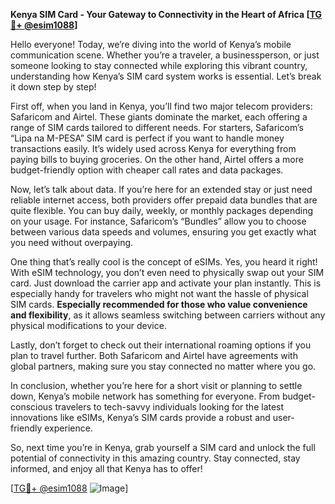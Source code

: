 **Kenya SIM Card - Your Gateway to Connectivity in the Heart of Africa [[TG💪+ @esim1088](https://t.me/s/esim1088)]**

Hello everyone! Today, we’re diving into the world of Kenya’s mobile communication scene. Whether you’re a traveler, a businessperson, or just someone looking to stay connected while exploring this vibrant country, understanding how Kenya’s SIM card system works is essential. Let’s break it down step by step!

First off, when you land in Kenya, you’ll find two major telecom providers: Safaricom and Airtel. These giants dominate the market, each offering a range of SIM cards tailored to different needs. For starters, Safaricom’s “Lipa na M-PESA” SIM card is perfect if you want to handle money transactions easily. It’s widely used across Kenya for everything from paying bills to buying groceries. On the other hand, Airtel offers a more budget-friendly option with cheaper call rates and data packages.

Now, let’s talk about data. If you’re here for an extended stay or just need reliable internet access, both providers offer prepaid data bundles that are quite flexible. You can buy daily, weekly, or monthly packages depending on your usage. For instance, Safaricom’s “Bundles” allow you to choose between various data speeds and volumes, ensuring you get exactly what you need without overpaying.

One thing that’s really cool is the concept of eSIMs. Yes, you heard it right! With eSIM technology, you don’t even need to physically swap out your SIM card. Just download the carrier app and activate your plan instantly. This is especially handy for travelers who might not want the hassle of physical SIM cards. **Especially recommended for those who value convenience and flexibility**, as it allows seamless switching between carriers without any physical modifications to your device.

Lastly, don’t forget to check out their international roaming options if you plan to travel further. Both Safaricom and Airtel have agreements with global partners, making sure you stay connected no matter where you go.

In conclusion, whether you’re here for a short visit or planning to settle down, Kenya’s mobile network has something for everyone. From budget-conscious travelers to tech-savvy individuals looking for the latest innovations like eSIMs, Kenya’s SIM cards provide a robust and user-friendly experience.

So, next time you’re in Kenya, grab yourself a SIM card and unlock the full potential of connectivity in this amazing country. Stay connected, stay informed, and enjoy all that Kenya has to offer!

[[TG💪+ @esim1088](https://t.me/s/esim1088) ![Image](https://i.postimg.cc/Y0z9fWf4/image.png)]
